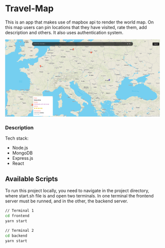 # Travel-Map
This is an app that makes use of mapbox api to render the world map. On this map users can pin locations that they have visited, rate them, add description and others.
It also uses authentication system.

![Demo Image](https://github.com/costingh/Travel-Map/blob/master/demo.png?raw=true)

### Description

Tech stack: 
* Node.js
* MongoDB
* Express.js
* React

## Available Scripts

To run this project locally, you need to navigate in the project directory, where start.sh file is and open two terminals. 
In one terminal the frontend server must be runned, and in the other, the backend server.

```bash
// Terminal 1
cd frontend
yarn start
```

```bash
// Terminal 2
cd backend
yarn start
```
